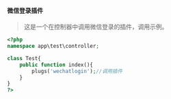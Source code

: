 #### 微信登录插件
> 这是一个在控制器中调用微信登录的插件，调用示例。
```php
<?php 
namespace app\test\controller;

class Test{
    public function index(){
        plugs('wechatlogin');//调用插件
    }
}
?>
```